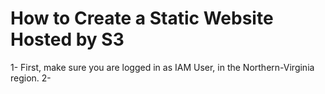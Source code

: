 # How to Create a Static Website Hosted by S3
1- First, make sure you are logged in as IAM User, in the Northern-Virginia region.
2- 
